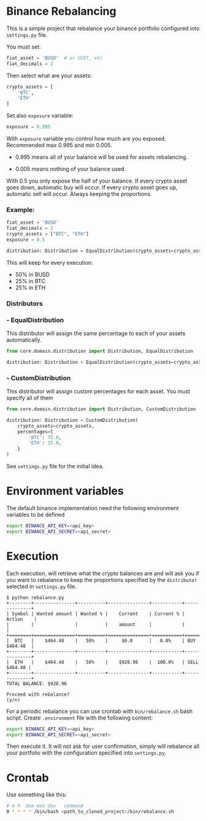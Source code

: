 # Binance Rebalancing
This is a simple project that rebalance your binance portfolio configured into `settings.py` file.

You must set:
```python
fiat_asset = 'BUSD'  # or USDT, etc
fiat_decimals = 2
```

Then select what are your assets:

```python
crypto_assets = [
    'BTC',
    'ETH'
]
```

Set also `exposure` variable:
```python
exposure = 0.995
```

With `exposure` variable you control how much are you exposed. Recommended max 0.995 and min 0.005.

- 0.995 means all of your balance will be used for assets rebalancing.

- 0.005 means nothing of your balance used.

With 0.5 you only expose the half of your balance.
If every crypto asset goes down, automatic buy will occur.
If every crypto asset goes up, automatic sell will occur.
Always keeping the proportions.

### Example:
```python
fiat_asset = 'BUSD'
fiat_decimals = 2
crypto_assets = ["BTC", "ETH"]
exposure = 0.5

distribution: Distribution = EqualDistribution(crypto_assets=crypto_assets)  # later explained
```

This will keep for every execution:
- 50% in BUSD
- 25% in BTC
- 25% in ETH

### Distributors

### - EqualDistribution
This distributor will assign the same percentage to each of your assets automatically.
```python
from core.domain.distribution import Distribution, EqualDistribution

distribution: Distribution = EqualDistribution(crypto_assets=crypto_assets)
```

### - CustomDistribution
This distributor will assign custom percentages for each asset. You must specify all of them
```python
from core.domain.distribution import Distribution, CustomDistribution

distribution: Distribution = CustomDistribution(
    crypto_assets=crypto_assets,
    percentages={
        'BTC': 75.0,
        'ETH': 25.0,
    }
)
```

See `settings.py` file for the initial idea.

# Environment variables
The default binance implementation need the following environment variables to be defined

```bash
export BINANCE_API_KEY=<api_key>
export BINANCE_API_SECRET=<api_secret>
```

# Execution

Each execution, will retrieve what the crypto balances are and will ask you if you want to rebalance to keep the proportions specified by the `distributor` selected in `settings.py` file.

```
$ python rebalance.py 
+--------+---------------+----------+---------------+-----------+--------------+
| Symbol | Wanted amount | Wanted % |    Current    | Current % |    Action    |
|        |               |          |    amount     |           |              |
+========+===============+==========+===============+===========+==============+
|  BTC   |    $464.48    |   50%    |     $0.0      |   0.0%    | BUY $464.48  |
+--------+---------------+----------+---------------+-----------+--------------+
|  ETH   |    $464.48    |   50%    |    $928.96    |  100.0%   | SELL $464.48 |
+--------+---------------+----------+---------------+-----------+--------------+
TOTAL BALANCE: $928.96

Proceed with rebalance?
(y/n) 
```

For a periodic rebalance you can use crontab with `bin/rebalance.sh` bash script. Create `.environment` file with the following content:

```bash
export BINANCE_API_KEY=<api_key>
export BINANCE_API_SECRET=<api_secret>
```

Then execute it. It will not ask for user confirmation, simply will rebalance all your portfolio with the configuration specified into `settings.py`.

# Crontab

Use something like this:

```bash
# m h  dom mon dow   command
0 * * * * /bin/bash <path_to_cloned_project>/bin/rebalance.sh
```
